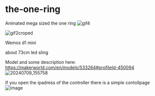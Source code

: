 # the-one-ring
Animated mega sized the one ring
![gif4](https://github.com/christoferjh/the-one-ring/assets/18284010/54876285-31c4-4231-8025-8f2eeb2e241b)

![gif2croped](https://github.com/christoferjh/the-one-ring/assets/18284010/1ff47728-7d2a-474f-bfb9-f73cf370d8e4)


Wemos d1 mini

about 73cm led sling

Model and some description here: 
https://makerworld.com/en/models/533264#profileId-450094
![20240709_155758](https://github.com/christoferjh/the-one-ring/assets/18284010/37c7ac63-a2a1-4108-9773-2521c9170fe5)

If you open the ipadress of the controller there is a simple contollpage
![image](https://github.com/christoferjh/the-one-ring/assets/18284010/0582cd41-96f0-405f-a511-105f65163e06)
